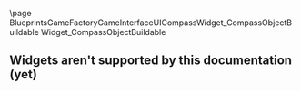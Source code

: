 \page BlueprintsGameFactoryGameInterfaceUICompassWidget_CompassObjectBuildable Widget_CompassObjectBuildable
## Widgets aren't supported by this documentation (yet)
